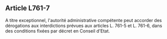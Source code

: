 Article L761-7
----
A titre exceptionnel, l'autorité administrative compétente peut accorder des
dérogations aux interdictions prévues aux articles L. 761-5 et L. 761-6, dans
des conditions fixées par décret en Conseil d'Etat.
